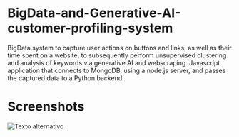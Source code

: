 # BigData-and-Generative-AI-customer-profiling-system
BigData system to capture user actions on buttons and links, as well as their time spent on a website, to subsequently perform unsupervised clustering and analysis of keywords via generative AI and webscraping. Javascript application that connects to MongoDB, using a node.js server, and passes the captured data to a Python backend.

# Screenshots
![Texto alternativo](https://drive.google.com/uc?id=1fvnF7iMIKpL52nuB3O0544mdMAL4pDjB)
